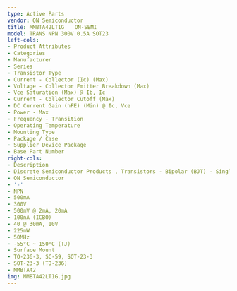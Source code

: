 ```yaml
---
type: Active Parts
vendor: ON Semiconductor
title: MMBTA42LT1G　　ON-SEMI
model: TRANS NPN 300V 0.5A SOT23
left-cols:
- Product Attributes
- Categories
- Manufacturer
- Series
- Transistor Type
- Current - Collector (Ic) (Max)
- Voltage - Collector Emitter Breakdown (Max)
- Vce Saturation (Max) @ Ib, Ic
- Current - Collector Cutoff (Max)
- DC Current Gain (hFE) (Min) @ Ic, Vce
- Power - Max
- Frequency - Transition
- Operating Temperature
- Mounting Type
- Package / Case
- Supplier Device Package
- Base Part Number
right-cols:
- Description
- Discrete Semiconductor Products , Transistors - Bipolar (BJT) - Single
- ON Semiconductor
- '-'
- NPN
- 500mA
- 300V
- 500mV @ 2mA, 20mA
- 100nA (ICBO)
- 40 @ 30mA, 10V
- 225mW
- 50MHz
- -55°C ~ 150°C (TJ)
- Surface Mount
- TO-236-3, SC-59, SOT-23-3
- SOT-23-3 (TO-236)
- MMBTA42
img: MMBTA42LT1G.jpg
---
```

